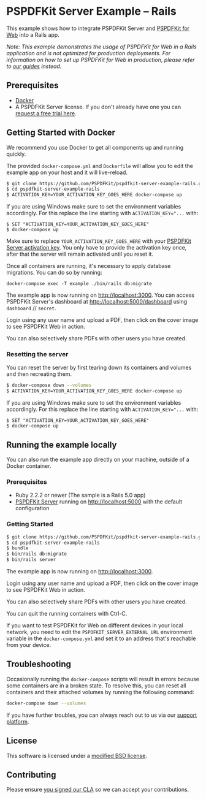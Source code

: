 # PSPDFKit Server Example – Rails

This example shows how to integrate PSPDFKit Server and
[PSPDFKit for Web](https://pspdfkit.com/web/) into a Rails app.

_Note: This example demonstrates the usage of PSPDFKit for Web in a Rails application and is not optimized for production deployments. For information on how to set up PSPDFKit for Web in production, please refer to [our guides](https://pspdfkit.com/guides/server/current/deployment/getting-started/) instead._

## Prerequisites

- [Docker](https://www.docker.com/community-edition)
- A PSPDFKit Server license. If you don't already have one
  you can [request a free trial here](https://pspdfkit.com/try/).

## Getting Started with Docker

We recommend you use Docker to get all components up and running quickly.

The provided `docker-compose.yml` and `Dockerfile` will allow you to edit the example app on your
host and it will live-reload.

```sh
$ git clone https://github.com/PSPDFKit/pspdfkit-server-example-rails.git
$ cd pspdfkit-server-example-rails
$ ACTIVATION_KEY=YOUR_ACTIVATION_KEY_GOES_HERE docker-compose up
```

If you are using Windows make sure to set the environment variables accordingly. For this replace the line starting with `ACTIVATION_KEY="...` with:

```shell
$ SET "ACTIVATION_KEY=YOUR_ACTIVATION_KEY_GOES_HERE"
$ docker-compose up
```

Make sure to replace `YOUR_ACTIVATION_KEY_GOES_HERE` with your [PSPDFKit Server activation key](#request-a-license).
You only have to provide the activation key once, after that the server will remain activated until you reset it.

Once all containers are running, it's necessary to apply database migrations. You can do so by running:

```shell
docker-compose exec -T example ./bin/rails db:migrate
```

The example app is now running on <http://localhost:3000>. You can access PSPDFKit Server's
dashboard at <http://localhost:5000/dashboard> using `dashboard` // `secret`.

Login using any user name and upload a PDF, then click on the cover image to see PSPDFKit Web in
action.

You can also selectively share PDFs with other users you have created.

### Resetting the server

You can reset the server by first tearing down its containers and volumes and then recreating them.

```sh
$ docker-compose down --volumes
$ ACTIVATION_KEY=YOUR_ACTIVATION_KEY_GOES_HERE docker-compose up
```

If you are using Windows make sure to set the environment variables accordingly. For this replace the line starting with `ACTIVATION_KEY="...` with:

```shell
$ SET "ACTIVATION_KEY=YOUR_ACTIVATION_KEY_GOES_HERE"
$ docker-compose up
```

## Running the example locally

You can also run the example app directly on your machine, outside of a Docker container.

### Prerequisites

- Ruby 2.2.2 or newer (The sample is a Rails 5.0 app)
- [PSPDFKit Server](https://pspdfkit.com/guides/web/current/server-backed/setting-up-pspdfkit-server/)
  running on [http://localhost:5000](http://localhost:5000) with the default configuration

### Getting Started

```sh
$ git clone https://github.com/PSPDFKit/pspdfkit-server-example-rails.git
$ cd pspdfkit-server-example-rails
$ bundle
$ bin/rails db:migrate
$ bin/rails server
```

The example app is now running on <http://localhost:3000>.

Login using any user name and upload a PDF, then click on the cover image to see PSPDFKit Web in
action.

You can also selectively share PDFs with other users you have created.

You can quit the running containers with Ctrl-C.

If you want to test PSPDFKit for Web on different devices in your local network, you need
to edit the `PSPDFKIT_SERVER_EXTERNAL_URL` environment variable in the `docker-compose.yml` and set it to an address that's reachable from your device.

## Troubleshooting

Occasionally running the `docker-compose` scripts will result in errors because some containers are in a broken state. To resolve this, you can reset all containers and their attached volumes by running the following command:

```sh
docker-compose down --volumes
```

If you have further troubles, you can always reach out to us via our [support platform](https://pspdfkit.com/support/request).

## License

This software is licensed under a [modified BSD license](LICENSE).

## Contributing

Please ensure
[you signed our CLA](https://pspdfkit.com/guides/web/current/miscellaneous/contributing/) so we can
accept your contributions.
